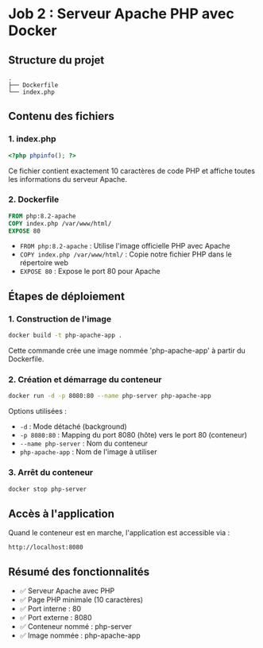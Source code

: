 # Job 2 : Serveur Apache PHP avec Docker

## Structure du projet
```
.
├── Dockerfile
└── index.php
```

## Contenu des fichiers

### 1. index.php
```php
<?php phpinfo(); ?>
```
Ce fichier contient exactement 10 caractères de code PHP et affiche toutes les informations du serveur Apache.

### 2. Dockerfile
```dockerfile
FROM php:8.2-apache
COPY index.php /var/www/html/
EXPOSE 80
```
- `FROM php:8.2-apache` : Utilise l'image officielle PHP avec Apache
- `COPY index.php /var/www/html/` : Copie notre fichier PHP dans le répertoire web
- `EXPOSE 80` : Expose le port 80 pour Apache

## Étapes de déploiement

### 1. Construction de l'image
```bash
docker build -t php-apache-app .
```
Cette commande crée une image nommée 'php-apache-app' à partir du Dockerfile.

### 2. Création et démarrage du conteneur
```bash
docker run -d -p 8080:80 --name php-server php-apache-app
```
Options utilisées :
- `-d` : Mode détaché (background)
- `-p 8080:80` : Mapping du port 8080 (hôte) vers le port 80 (conteneur)
- `--name php-server` : Nom du conteneur
- `php-apache-app` : Nom de l'image à utiliser

### 3. Arrêt du conteneur
```bash
docker stop php-server
```

## Accès à l'application
Quand le conteneur est en marche, l'application est accessible via :
```
http://localhost:8080
```

## Résumé des fonctionnalités
- ✅ Serveur Apache avec PHP
- ✅ Page PHP minimale (10 caractères)
- ✅ Port interne : 80
- ✅ Port externe : 8080
- ✅ Conteneur nommé : php-server
- ✅ Image nommée : php-apache-app
